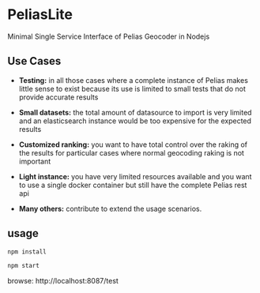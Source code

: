 # PeliasLite

Minimal Single Service Interface of Pelias Geocoder in Nodejs

## Use Cases

- **Testing:** in all those cases where a complete instance of Pelias makes little sense to exist because its use is limited to small tests that do not provide accurate results

- **Small datasets:** the total amount of datasource to import is very limited and an elasticsearch instance would be too expensive for the expected results

- **Customized ranking:** you want to have total control over the raking of the results for particular cases where normal geocoding raking is not important

- **Light instance:** you have very limited resources available and you want to use a single docker container but still have the complete Pelias rest api

- **Many others:** contribute to extend the usage scenarios.


## usage

```bash
npm install

npm start
```

browse: http://localhost:8087/test
